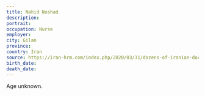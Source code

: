 ```yaml
---
title: Nahid Noshad
description: 
portrait: 
occupation: Nurse
employer: 
city: Gilan
province: 
country: Iran
source: https://iran-hrm.com/index.php/2020/03/31/dozens-of-iranian-doctors-died-during-irans-coronavirus-crisis/
birth_date: 
death_date: 
---
```


Age unknown.